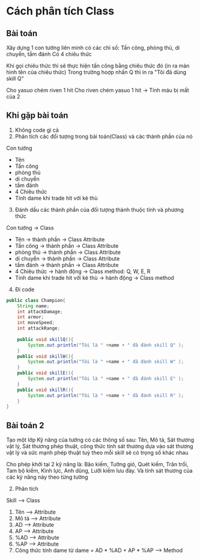 # Cách phân tích Class
## Bài toán

Xây dựng 1 con tướng liên minh có
các chỉ số: Tấn công, phòng thủ, di chuyển, tầm đánh
Có 4 chiêu thức


Khi gọi chiêu thức thì sẽ thực hiện tấn công bằng
chiêu thức đó (in ra màn hình tên của chiêu thức)
Trong trường hoợp nhấn Q thì in ra "Tôi đã dùng
skill Q"


Cho yasuo chém riven 1 hit
Cho riven chém yasuo 1 hit
-> Tính máu bị mất của 2

## Khi gặp bài toán
1. Không code gì cả
2. Phân tích các đối tượng trong bài toán(Class) và các thành phần của nó

Con tướng
   - Tên
   - Tấn công
   - phòng thủ
   - di chuyển
   - tầm đánh
   - 4 Chiêu thức
   - Tính dame khi trade hit với kẻ thù

3. Đánh dấu các thành phần của đối tượng thành thuộc tính và phương thức

Con tướng -> Class
- Tên -> thành phần -> Class Attribute
- Tấn công -> thành phần -> Class Attribute
- phòng thủ -> thành phần -> Class Attribute
- di chuyển -> thành phần -> Class Attribute
- tầm đánh -> thành phần -> Class Attribute
- 4 Chiêu thức -> hành động -> Class method: Q, W, E, R
- Tính dame khi trade hit với kẻ thù -> hành động -> Class method


4. Đi code 

```java
public class Champion{
    String name;
    int attackDamage;
    int armor;
    int moveSpeed;
    int attackRange;
    
    public void skillQ(){
        System.out.println("Tôi là " +name + " đã đánh skill Q" );
    }
    public void skillW(){
        System.out.println("Tôi là " +name + " đã đánh skill W" );
    }
    public void skillE(){
        System.out.println("Tôi là " +name + " đã đánh skill E" );
    }
    public void skillR(){
        System.out.println("Tôi là " +name + " đã đánh skill R" );
    }
}

```



## Bài toán 2
Tạo một lớp Kỹ năng của tướng có các thông số sau: Tên, Mô tả, Sát thương vật lý, Sát thương phép thuật, công thức tính sát thương dựa vào sát thương vật lý và sức mạnh phép thuật tuỳ theo mỗi skill sẽ có trọng số khác nhau

Cho phép khởi tại 2 kỹ năng là: Bão kiếm, Tường gió, Quét kiếm, Trăn trối, Tam bộ kiếm, Kình lực, Anh dũng, Lưỡi kiếm lưu đày. Và tính sát thương của các kỹ năng này theo từng tường



2. Phân tích

Skill  --> Class
1. Tên --> Attribute
2. Mô tả --> Attribute
3. AD --> Attribute
4. AP --> Attribute
5. %AD --> Attribute
6. %AP --> Attribute
7. Công thức tính dame từ 
dame = AD * %AD + AP * %AP --> Method




























